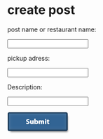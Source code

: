 #  **create post**
post name or restaurant name:

 <input type="text" id="name" name="name"/>

 pickup adress:

<input type="text" id="name" name="name"/>

Description:

<input type="text" id="name" name="name"/>

![alt text](images/submit-button-png-25801.png)